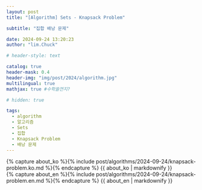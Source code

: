 ```yaml
---
layout: post
title: "[Algorithm] Sets - Knapsack Problem"

subtitle: "집합 배낭 문제"

date: 2024-09-24 13:20:23
author: "lim.Chuck"

# header-style: text

catalog: true
header-mask: 0.4
header-img: "img/post/2024/algorithm.jpg"
multilingual: true
mathjax: true #수학쓸껀지?

# hidden: true

tags:
  - algorithm
  - 알고리즘
  - Sets
  - 집합
  - Knapsack Problem
  - 배낭 문제
---
```


<div class="ko post-container">
    {% capture about_ko %}{% include post/algorithms/2024-09-24/knapsack-problem.ko.md %}{% endcapture %}
    {{ about_ko | markdownify }}
</div>
<div class="en post-container">
    {% capture about_en %}{% include post/algorithms/2024-09-24/knapsack-problem.en.md %}{% endcapture %}
    {{ about_en | markdownify }}
</div>
